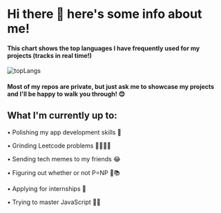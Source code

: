 # Hi there 👋 here's some info about me!

#### This chart shows the top languages I have frequently used for my projects (tracks in real time!)

![topLangs](https://github-readme-stats-ochre-zeta.vercel.app/api/top-langs/?username=jtolentino1&hide_title=true&card_width=400)

#### Most of my repos are private, but just ask me to showcase my projects and I'll be happy to walk you through! 😊

## What I'm currently up to:

• Polishing my app development skills 📱

• Grinding Leetcode problems 👨🏻‍💻📖

• Sending tech memes to my friends 😂

• Figuring out whether or not P=NP 🤔📚

• Applying for internships 🎯

• Trying to master JavaScript 😵‍💫
